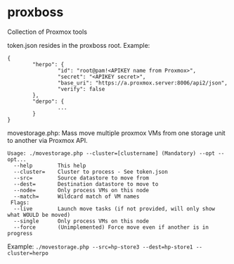 # proxboss
Collection of Proxmox tools

token.json resides in the proxboss root.  Example:
```
{
        "herpo": {
                "id": "root@pam!<APIKEY name from Proxmox>",
                "secret": "<APIKEY secret>",
                "base_uri": "https://a.proxmox.server:8006/api2/json",
                "verify": false
        },
        "derpo": {
                ...
        }
}
```

movestorage.php:  Mass move multiple proxmox VMs from one storage unit to another via Proxmox API.
```
Usage: ./movestorage.php --cluster=[clustername] (Mandatory) --opt --opt...
  --help        This help
  --cluster=    Cluster to process - See token.json
  --src=        Source datastore to move from
  --dest=       Destination datastore to move to
  --node=       Only process VMs on this node
  --match=      Wildcard match of VM names
 Flags:
  --live        Launch move tasks (if not provided, will only show what WOULD be moved)
  --single      Only process VMs on this node
  --force       (Unimplemented) Force move even if another is in progress
```
Example:  ` ./movestorage.php --src=hp-store3 --dest=hp-store1 --cluster=herpo `
